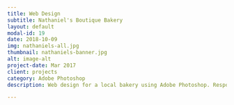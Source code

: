 ```yaml
---
title: Web Design
subtitle: Nathaniel's Boutique Bakery
layout: default
modal-id: 19
date: 2018-10-09
img: nathaniels-all.jpg
thumbnail: nathaniels-banner.jpg
alt: image-alt
project-date: Mar 2017
client: projects
category: Adobe Photoshop
description: Web design for a local bakery using Adobe Photoshop. Responsive web template including home page, shop page, shopping cart and 404 page.

---
```

